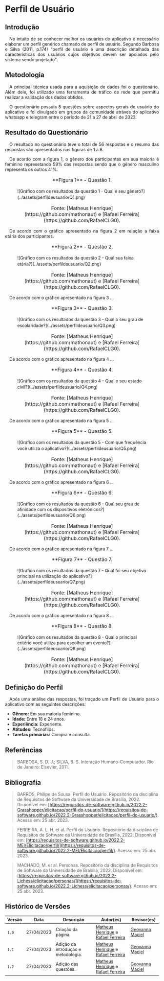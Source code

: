 # Perfil de Usuário

## Introdução

<p style="text-align: justify;">&emsp;No intuito de se conhecer melhor os usuários do aplicativo é necessário elaborar um perfil genérico chamado de perfil de usuário. Segundo Barbosa e Silva (2011, p.174) <q>perfil de usuário é uma descrição detalhada das características dos usuários cujos objetivos devem ser apoiados pelo sistema sendo projetado</q>.</p>

## Metodologia

<p style="text-align: justify;">&emsp;A principal técnica usada para a aquisição de dados foi o questionário. Além dele, foi utilizado uma ferramenta de tráfico de rede que permitiu realizar a validação dos dados obtidos.</p>
<p style="text-align: justify;">&emsp;O questionário possuía 8 questões sobre aspectos gerais do usuário do aplicativo e foi divulgado em grupos da comunidade atráves do aplicativo whatsapp e telegram entre o período de 21 a 27 de abril de 2023.</p>

## Resultado do Questionário

<p style="text-align: justify;">&emsp;O resultado no questionário teve o total de 56 respostas e o resumo das respostas são apresentados nas figuras de 1 a 8.</p>

<p style="text-align: justify;">&emsp;De acordo com a figura 1, o gênero dos participantes em sua maioria é feminino represetando 59% das respostas sendo que o gênero masculino representa os outros 41%.</p>
<figure markdown>
<font size="3"><p style="text-align: center">**Figura 1** - Questão 1.</p></font>
![Gráfico com os resultados da questão 1 - Qual é seu gênero?](../assets/perfildeusuario/Q1.png)
<font size="3"><p style="text-align: center">Fonte: [Matheus Henrique](https://github.com/mathonaut) e [Rafael Ferreira](https://github.com/RafaelCLG0).</p></font>
</figure>

<p style="text-align: justify;">&emsp;De acordo com o gráfico apresentado na figura 2 em relação a faixa etária dos participantes.</p>
<figure markdown>
<font size="3"><p style="text-align: center">**Figura 2** - Questão 2.</p></font>
![Gráfico com os resultados da questão 2 - Qual sua faixa etária?](../assets/perfildeusuario/Q2.png)
<font size="3"><p style="text-align: center">Fonte: [Matheus Henrique](https://github.com/mathonaut) e [Rafael Ferreira](https://github.com/RafaelCLG0).</p></font>
</figure>

<p style="text-align: justify;">&emsp;De acordo com o gráfico apresentado na figura 3 ...</p>
<figure markdown>
<font size="3"><p style="text-align: center">**Figura 3** - Questão 3.</p></font>
![Gráfico com os resultados da questão 3 - Qual o seu grau de escolaridade?](../assets/perfildeusuario/Q3.png)
<font size="3"><p style="text-align: center">Fonte: [Matheus Henrique](https://github.com/mathonaut) e [Rafael Ferreira](https://github.com/RafaelCLG0).</p></font>
</figure>

<p style="text-align: justify;">&emsp;De acordo com o gráfico apresentado na figura 4 ...</p>
<figure markdown>
<font size="3"><p style="text-align: center">**Figura 4** - Questão 4.</p></font>
![Gráfico com os resultados da questão 4 - Qual o seu estado civil?](../assets/perfildeusuario/Q4.png)
<font size="3"><p style="text-align: center">Fonte: [Matheus Henrique](https://github.com/mathonaut) e [Rafael Ferreira](https://github.com/RafaelCLG0).</p></font>
</figure>

<p style="text-align: justify;">&emsp;De acordo com o gráfico apresentado na figura 5 ...</p>
<figure markdown>
<font size="3"><p style="text-align: center">**Figura 5** - Questão 5.</p></font>
![Gráfico com os resultados da questão 5 - Com que frequência você utiliza o aplicativo?](../assets/perfildeusuario/Q5.png)
<font size="3"><p style="text-align: center">Fonte: [Matheus Henrique](https://github.com/mathonaut) e [Rafael Ferreira](https://github.com/RafaelCLG0).</p></font>
</figure>

<p style="text-align: justify;">&emsp;De acordo com o gráfico apresentado na figura 6 ...</p>
<figure markdown>
<font size="3"><p style="text-align: center">**Figura 6** - Questão 6.</p></font>
![Gráfico com os resultados da questão 6 - Qual seu grau de afinidade com os dispositivos eletrônicos?](../assets/perfildeusuario/Q6.png)
<font size="3"><p style="text-align: center">Fonte: [Matheus Henrique](https://github.com/mathonaut) e [Rafael Ferreira](https://github.com/RafaelCLG0).</p></font>
</figure>

<p style="text-align: justify;">&emsp;De acordo com o gráfico apresentado na figura 7 ...</p>
<figure markdown>
<font size="3"><p style="text-align: center">**Figura 7** - Questão 7.</p></font>
![Gráfico com os resultados da questão 7 - Qual foi seu objetivo principal na utilização do aplicativo?](../assets/perfildeusuario/Q7.png)
<font size="3"><p style="text-align: center">Fonte: [Matheus Henrique](https://github.com/mathonaut) e [Rafael Ferreira](https://github.com/RafaelCLG0).</p></font>
</figure>

<p style="text-align: justify;">&emsp;De acordo com o gráfico apresentado na figura 8 ...</p>
<figure markdown>
<font size="3"><p style="text-align: center">**Figura 8** - Questão 8.</p></font>
![Gráfico com os resultados da questão 8 - Qual o principal critério você utiliza para escolher um evento?](../assets/perfildeusuario/Q8.png)
<font size="3"><p style="text-align: center">Fonte: [Matheus Henrique](https://github.com/mathonaut) e [Rafael Ferreira](https://github.com/RafaelCLG0).</p></font>
</figure>

## Definição do Perfil

<p style="text-align: justify;">&emsp;Após uma análise das respostas, foi traçado um Perfil de Usuário para o aplicativo com as seguintes descrições:</p>

- **Gênero:** Em sua maioria feminino.
- **Idade:** Entre 18 e 24 anos.
- **Experiência:** Experiente.
- **Atitudes:** Tecnófilos.
- **Tarefas primárias:** Compra e consulta.

## Referências

> BARBOSA, S. D. J.; SILVA, B. S. Interação Humano-Computador. Rio de Janeiro: Elsevier, 2011.

## Bibliografia

> BARROS, Philipe de Sousa. Perfil do Usuário. Repositório da disciplina de Requisitos de Software da Universidade de Brasília, 2022. Disponível em: [https://requisitos-de-software.github.io/2022.2-Grasshopper/elicitacao/perfil-do-usuario/](https://requisitos-de-software.github.io/2022.2-Grasshopper/elicitacao/perfil-do-usuario/). Acesso em: 25 abr. 2023.

> FERREIRA, A. L. H. et al. Perfil do Usuário. Repositório da disciplina de Requisitos de Software da Universidade de Brasília, 2022. Disponível em: [https://requisitos-de-software.github.io/2022.2-MEI/Elicitacao/perfil/](https://requisitos-de-software.github.io/2022.2-MEI/Elicitacao/perfil/). Acesso em: 25 abr. 2023.

> MACHADO, M. et al. Personas. Repositório da disciplina de Requisitos de Software da Universidade de Brasília, 2022. Disponível em: [https://requisitos-de-software.github.io/2022.2-Lichess/elicitacao/personas/](https://requisitos-de-software.github.io/2022.2-Lichess/elicitacao/personas/). Acesso em: 25 abr. 2023.

## Histórico de Versões

| Versão | Data       | Descrição                           | Autor(es)                                                                                           | Revisor(es)                                    |
| ------ | ---------- | ----------------------------------- | --------------------------------------------------------------------------------------------------- | ---------------------------------------------- |
| `1.0`  | 27/04/2023 | Criação da página.                  | [Matheus Henrique](https://github.com/mathonaut) e [Rafael Ferreira](https://github.com/RafaelCLG0) | [Geovanna Maciel](https://github.com/manuziny) |
| `1.1`  | 27/04/2023 | Adição da introdução e metodologia. | [Matheus Henrique](https://github.com/mathonaut) e [Rafael Ferreira](https://github.com/RafaelCLG0) | [Geovanna Maciel](https://github.com/manuziny) |
| `1.2`  | 27/04/2023 | Adição das questões.                | [Matheus Henrique](https://github.com/mathonaut) e [Rafael Ferreira](https://github.com/RafaelCLG0) | [Geovanna Maciel](https://github.com/manuziny) |
